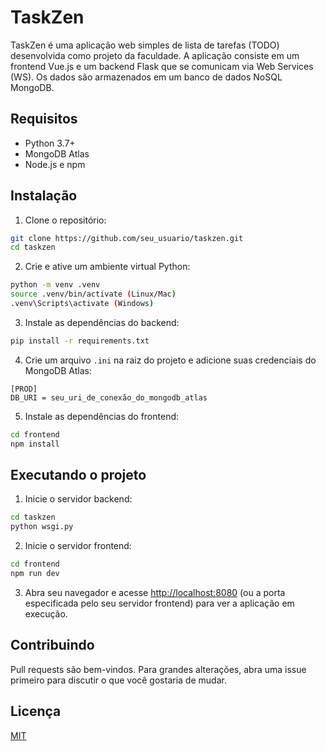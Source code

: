 # TaskZen

TaskZen é uma aplicação web simples de lista de tarefas (TODO) desenvolvida como projeto da faculdade. A aplicação consiste em um frontend Vue.js e um backend Flask que se comunicam via Web Services (WS). Os dados são armazenados em um banco de dados NoSQL MongoDB.

## Requisitos

- Python 3.7+
- MongoDB Atlas
- Node.js e npm

## Instalação

1. Clone o repositório:

```bash
git clone https://github.com/seu_usuario/taskzen.git
cd taskzen
```


2. Crie e ative um ambiente virtual Python:

```bash
python -m venv .venv
source .venv/bin/activate (Linux/Mac)
.venv\Scripts\activate (Windows)
```

3. Instale as dependências do backend:

```bash
pip install -r requirements.txt
```

4. Crie um arquivo `.ini` na raiz do projeto e adicione suas credenciais do MongoDB Atlas:

```
[PROD]
DB_URI = seu_uri_de_conexão_do_mongodb_atlas
```

5. Instale as dependências do frontend:

```bash
cd frontend
npm install
```

## Executando o projeto

1. Inicie o servidor backend:

```bash
cd taskzen
python wsgi.py
```

2. Inicie o servidor frontend:

```bash
cd frontend
npm run dev
```

3. Abra seu navegador e acesse [http://localhost:8080](http://localhost:8080) (ou a porta especificada pelo seu servidor frontend) para ver a aplicação em execução.

## Contribuindo

Pull requests são bem-vindos. Para grandes alterações, abra uma issue primeiro para discutir o que você gostaria de mudar.

## Licença

[MIT](https://choosealicense.com/licenses/mit/)

